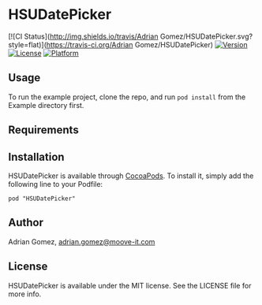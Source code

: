 # HSUDatePicker

[![CI Status](http://img.shields.io/travis/Adrian Gomez/HSUDatePicker.svg?style=flat)](https://travis-ci.org/Adrian Gomez/HSUDatePicker)
[![Version](https://img.shields.io/cocoapods/v/HSUDatePicker.svg?style=flat)](http://cocoadocs.org/docsets/HSUDatePicker)
[![License](https://img.shields.io/cocoapods/l/HSUDatePicker.svg?style=flat)](http://cocoadocs.org/docsets/HSUDatePicker)
[![Platform](https://img.shields.io/cocoapods/p/HSUDatePicker.svg?style=flat)](http://cocoadocs.org/docsets/HSUDatePicker)

## Usage

To run the example project, clone the repo, and run `pod install` from the Example directory first.

## Requirements

## Installation

HSUDatePicker is available through [CocoaPods](http://cocoapods.org). To install
it, simply add the following line to your Podfile:

    pod "HSUDatePicker"

## Author

Adrian Gomez, adrian.gomez@moove-it.com

## License

HSUDatePicker is available under the MIT license. See the LICENSE file for more info.

